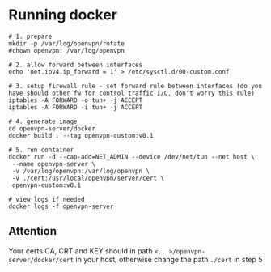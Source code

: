 # Running docker

```
# 1. prepare
mkdir -p /var/log/openvpn/rotate
#chown openvpn: /var/log/openvpn

# 2. allow forward between interfaces
echo 'net.ipv4.ip_forward = 1' > /etc/sysctl.d/00-custom.conf

# 3. setup firewall rule - set forward rule between interfaces (do you have should other fw for control traffic I/O, don't worry this rule)
iptables -A FORWARD -o tun+ -j ACCEPT
iptables -A FORWARD -i tun+ -j ACCEPT
```

```
# 4. generate image
cd openvpn-server/docker
docker build . --tag openvpn-custom:v0.1
```

```
# 5. run container
docker run -d --cap-add=NET_ADMIN --device /dev/net/tun --net host \
 --name openvpn-server \
 -v /var/log/openvpn:/var/log/openvpn \
 -v ./cert:/usr/local/openvpn/server/cert \
 openvpn-custom:v0.1
```

```
# view logs if needed
docker logs -f openvpn-server
```


## Attention
Your certs CA, CRT and KEY should in path `<...>/openvpn-server/docker/cert` in your host, otherwise change the path `./cert` in step 5
